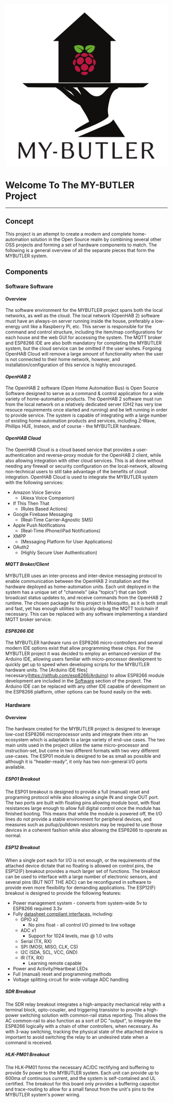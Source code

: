 ﻿![Image][logo]

# Welcome To The MY-BUTLER Project
---

## Concept

  This project is an attempt to create a modern and complete home-automation solution in the Open Source realm by combining several other OSS projects and forming a set of hardware components to match. The following is a general overview of all the separate pieces that form the MYBUTLER system.


## Components

### **Software** Software

#### Overview
 The software environment for the MYBUTLER project spans both the local networks, as well as the cloud. The local network (OpenHAB 2) software must have an always-on server running inside the house, preferably a low-energy unit like a Raspberry Pi, etc. This server is responsible for the command and control structure, including the item/map configurations for each house and the web GUI for accessing the system. The MQTT broker and ESP8266 IDE are also both mandatory for completing the MYBUTLER system, but the cloud service can be omitted if the user wishes. Forgoing OpenHAB Cloud will remove a large amount of functionality when the user is not connected to their home network, however, and installation/configuration of this service is highly encouraged.

#### *OpenHAB 2*
 The OpenHAB 2 software (Open Home Automation Bus) is Open Source Software designed to serve as a command & control application for a wide variety of home-automation products. The OpenHAB 2 software must run from the local network on a relatively dedicated server (OH2 has very low resouce requirements once started and running) and be left running in order to provide service. The system is capable of integrating with a large number of existing home-automation products and services, including Z-Wave, Phillips HUE, Insteon, and of course - the MYBUTLER hardware.

#### *OpenHAB Cloud*
 The OpenHAB Cloud is a cloud based service that provides a user-authentication and reverse-proxy module for the OpenHAB 2 client, while also allowing integration with other cloud services. This is all done without needing any firewall or security configuration on the local-network, allowing non-technical users to still take advantage of the benefits of cloud integration. OpenHAB Cloud is used to integrate the MYBUTLER system with the following services:
 * Amazon Voice Service 
   * (Alexa Voice Companion)
 * If This Then That 
   * (Rules Based Actions)
 * Google Firebase Messaging 
   * (Real-Time Carrier-Agnostic SMS)
 * Apple Push Notifications 
   * (Real-Time iPhone/iPad Notifications)
 * XMPP 
   * (Messaging Platform for User Applications)
 * OAuth2
   * (Highly Secure User Authentication)

#### *MQTT Broker/Client*
 MYBUTLER uses an inter-process and inter-device messaging protocol to enable communication between the OpenHAB 2 installation and the hardware deployed as home-automation units. Each unit deployed in the system has a unique set of "channels" (aka "topics") that can both broadcast status updates to, and receive commands from the OpenHAB 2 runtime. The chosen package for this project is Mosquitto, as it is both small and fast, yet has enough utilities to quickly debug the MQTT toolchain if necessary. This can be replaced with any software implementing a standard MQTT broker service.

#### *ESP8266 IDE*
 The MYBUTLER hardware runs on ESP8266 micro-controllers and several modern IDE options exist that allow programming these chips. For the MYBUTLER project it was decided to employ an enhanced-version of the Arduino IDE, allowing users familiar with micro-processor development to quickly get up to speed when developing scripts for the MYBUTLER hardware units. The [Arduino IDE files] necessary(https://github.com/esp8266/Arduino) to allow ESP8266 module development are included in the [Software](/Software) section of the project. The Arduino IDE can be replaced with any other IDE capable of development on the ESP8266 platform, other options can be found easily on the web.

### **Hardware**

#### Overview
 The hardware created for the MYBUTLER project is designed to leverage low-cost ESP8266 microprocessor units and integrate them into an ecosystem which is adaptable to a large variety of end-use cases. The two main units used in the project utilize the same micro-processor and instruction-set, but come in two different formats with two very different use-cases. The ESP01 module is designed to be as small as possible and although it is "header-ready", it only has two non-general I/O ports available.

##### *ESP01 Breakout*
 The ESP01 breakout is designed to provide a full (manual) reset and programing protocol while also allowing a single IN and single OUT port. The two ports are built with floating pins allowing module boot, with float resistances large enough to allow full digital control once the module has finished booting. This means that while the module is powered off, the I/O lines do not provide a stable environment for peripheral devices, and measures such as pullup/pulldown resistors may be required to use those devices in a coherent fashion while also allowing the ESP8266 to operate as normal.

##### *ESP12 Breakout*
 When a single port each for I/O is not enough, or the requirements of the attached device dictate that no floating is allowed on control pins, the ESP12(F) breakout provides a much larger set of functions. The breakout can be used to interface with a large number of electronic sensors, and several pins (BUT NOT THE ADC) can be reconfigured in software to provide even more flexibility for demanding applications.
 The ESP12(F) breakout is designed to provide the following features:
 * Power management system - converts from system-wide 5v to ESP8266 required 3.3v
 * Fully [datasheet compliant interfaces,](/Documentation/ESP-12F.pdf#page=14) including:
   * GPIO x2
     * No pins float - all control I/O pinned to line voltage
   * ADC x1
     * Support for 1024 levels, max @ 1.0 volts
   * Serial (TX, RX)
   * SPI (MOSI, MISO, CLK, CS)
   * I2C (SDA, SCL, VCC, GND)
   * IR (TX, RX)
     * Learning remote capable
 * Power and Activity/Heartbeat LEDs
 * Full (manual) reset and programming methods
 * Voltage splitting circuit for wide-voltage ADC handling

##### *SDR Breakout*
 The SDR relay breakout integrates a high-ampacity mechanical relay with a terminal block, opto-coupler, and triggering transistor to provide a high-power switching solution with common-rail status reporting. This allows the AC common-rail to also function as a sort of DC "output", to integrate the ESP8266 logically with a chain of other controllers, when necessary.  As with 3-way switching, tracking the physical state of the attached device is important to avoid switching the relay to an undesired state when a command is received.

##### *HLK-PM01 Breakout*
 The HLK-PM01 forms the necessary AC/DC rectifying and buffering to provide 5v power to the MYBUTLER system. Each unit can provide up to 600ma of continuous current, and the system is self-contained and UL certified. The breakout for this board only provides a buffering capacitor and trace-routing to allow for a small fanout from the unit's pins to the MYBUTLER system's power wiring.

[logo]: /Documentation/GHPages/MYBUTLER.png "MYBUTLER"